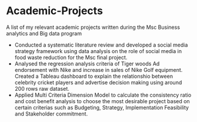 # Academic-Projects
A list of my relevant academic projects written during the Msc Business analytics and Big data program

- Conducted a systematic literature review and developed a social media strategy framework using data analysis on the role of social media in food waste reduction for the Msc final project.
- Analysed the regression analysis criteria of Tiger woods Ad endorsement with Nike and increase in sales of Nike Golf equipment. Created a Tableau dashboard to explain the relationshio between celebrity cricket players and advertise decision making using around 200 rows raw dataset.
- Applied Multi Criteria Dimension Model to calculate the consistency ratio and cost benefit analysis to choose the most desirable project based on certain criterias such as Budgeting, Strategy, Implementation Feasibility and Stakeholder commitment.
